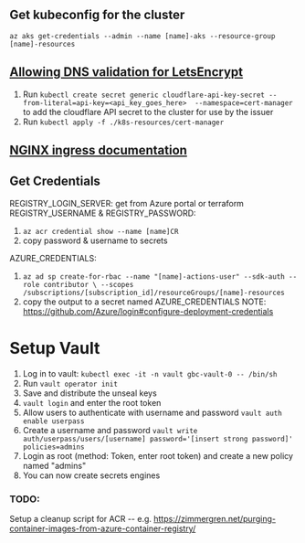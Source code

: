## Get kubeconfig for the cluster
`az aks get-credentials --admin --name [name]-aks --resource-group [name]-resources`

## [Allowing DNS validation for LetsEncrypt](https://cert-manager.io/docs/tutorials/acme/dns-validation/)
1) Run `kubectl create secret generic cloudflare-api-key-secret --from-literal=api-key=<api_key_goes_here>  --namespace=cert-manager` to add the cloudflare API secret to the cluster for use by the issuer
2) Run `kubectl apply -f ./k8s-resources/cert-manager`

## [NGINX ingress documentation](https://github.com/bitnami/charts/tree/master/bitnami/nginx-ingress-controller)

## Get Credentials
REGISTRY_LOGIN_SERVER: get from Azure portal or terraform
REGISTRY_USERNAME & REGISTRY_PASSWORD:
1) `az acr credential show --name [name]CR`
2) copy password & username to secrets
   
AZURE_CREDENTIALS:
1) `az ad sp create-for-rbac --name "[name]-actions-user" --sdk-auth --role contributor \
   --scopes /subscriptions/[subscription_id]/resourceGroups/[name]-resources
   `
2) copy the output to a secret named AZURE_CREDENTIALS
  NOTE: https://github.com/Azure/login#configure-deployment-credentials

# Setup Vault
1) Log in to vault: `kubectl exec -it -n vault gbc-vault-0 -- /bin/sh`
2) Run `vault operator init`
3) Save and distribute the unseal keys
4) `vault login` and enter the root token
5) Allow users to authenticate with username and password `vault auth enable userpass`
6) Create a username and password `vault write auth/userpass/users/[username] password='[insert strong password]' policies=admins`
7) Login as root (method: Token, enter root token) and create a new policy named "admins"
8) You can now create secrets engines

### TODO: 
Setup a cleanup script for ACR -- e.g. https://zimmergren.net/purging-container-images-from-azure-container-registry/
